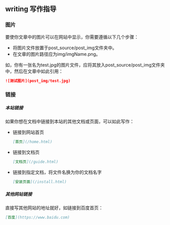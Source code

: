 ## writing 写作指导

### 图片

要使你文章中的图片可以在网站中显示，你需要遵循以下几个步骤：

- 将图片文件放置于post_source/post_img文件夹中。
- 在文章的图片路径应为img/imgName.png。

如，你有一张名为test.jpg的图片文件，应将其放入post_source/post_img文件夹中，然后在文章中如此引用：

```markdown
![测试图片](post_img/test.jpg)
```

### 链接

##### 本站链接

如果你想在文档中链接到本站的其他文档或页面，可以如此写作：

- 链接到网站首页

  ```markdown
  [首页](/home.html)
  ```

- 链接到文档页

  ```markdown
  [文档页](/guide.html)
  ```

- 链接到指定文档，将文件名换为你的文档名字

  ```markdown
  [安装页面](/install.html)
  ```

##### 其他网站链接

直接写其他网站的地址就好，如链接到百度首页：

```markdown
[百度](https://www.baidu.com)
```



